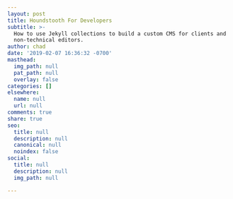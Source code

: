 ```yaml
---
layout: post
title: Houndstooth For Developers
subtitle: >-
  How to use Jekyll collections to build a custom CMS for clients and
  non-technical editors.
author: chad
date: '2019-02-07 16:36:32 -0700'
masthead:
  img_path: null
  pat_path: null
  overlay: false
categories: []
elsewhere:
  name: null
  url: null
comments: true
share: true
seo:
  title: null
  description: null
  canonical: null
  noindex: false
social:
  title: null
  description: null
  img_path: null

---
```


